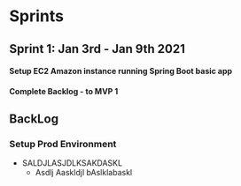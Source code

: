 # Sprints

## Sprint 1: Jan 3rd - Jan 9th 2021
  #### Setup EC2 Amazon instance running Spring Boot basic app
  #### Complete Backlog - to MVP 1

## BackLog
  ### Setup Prod Environment
  * SALDJLASJDLKSAKDASKL 
    * Asdlj Aaskldjl bAslklabaskl
    
